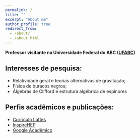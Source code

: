 ```yaml
---
permalink: /
title: ""
excerpt: "About me"
author_profile: true
redirect_from: 
  - /about/
  - /about.html
---
```


**Professor visitante na Universidade Federal do ABC ([UFABC](www.ufabc.edu.br))**

## Interesses de pesquisa:
- Relatividade geral e teorias alternativas de gravitação;
- Física de buracos negros;
- Álgebras de Clifford e estrutura algébrica de espinores


## Perfis acadêmicos e publicações:

* [Currículo Lattes](http://lattes.cnpq.br/4387593644266917)
* [InspireHEP](https://inspirehep.net/authors/1403051)
* [Google Acadêmico](https://scholar.google.com/citations?user=MaU0H1UAAAAJ)


